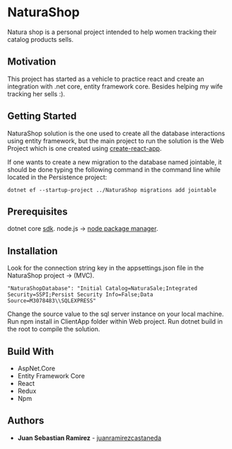 # NaturaShop

Natura shop is a personal project intended to help women tracking their catalog products sells.

## Motivation

This project has started as a vehicle to practice react and create an integration with .net core, entity framework core. Besides helping my wife tracking her sells :).

## Getting Started

NaturaShop solution is the one used to create all the database interactions using entity framework, but the main project to run the solution is the Web Project which is one created using [create-react-app](https://github.com/facebook/create-react-app).

If one wants to create a new migration to the database named jointable, it should be done typing the following command in the command line while located
in the Persistence project:

```
dotnet ef --startup-project ../NaturaShop migrations add jointable
```

## Prerequisites

dotnet core [sdk](https://dotnet.microsoft.com/download).
node.js -> [node package manager](https://nodejs.org/en/download/).

## Installation

Look for the connection string key in the appsettings.json file in the NaturaShop project -> (MVC).

```
"NaturaShopDatabase": "Initial Catalog=NaturaSale;Integrated Security=SSPI;Persist Security Info=False;Data Source=M3078483\\SQLEXPRESS"
```

Change the source value to the sql server instance on your local machine.
Run npm install in ClientApp folder within Web project.
Run dotnet build in the root to compile the solution.

## Build With

- AspNet.Core
- Entity Framework Core
- React
- Redux
- Npm

## Authors

- **Juan Sebastian Ramirez** - [juanramirezcastaneda](https://github.com/juanramirezcastaneda)
